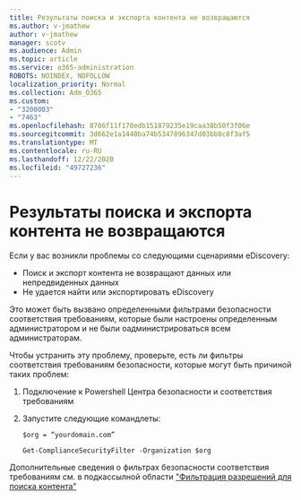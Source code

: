 ```yaml
---
title: Результаты поиска и экспорта контента не возвращаются
ms.author: v-jmathew
author: v-jmathew
manager: scotv
ms.audience: Admin
ms.topic: article
ms.service: o365-administration
ROBOTS: NOINDEX, NOFOLLOW
localization_priority: Normal
ms.collection: Adm_O365
ms.custom:
- "3200003"
- "7463"
ms.openlocfilehash: 8786f11f170edb151879235e19caa38b50f3f06e
ms.sourcegitcommit: 3d662e1a1440ba74b5347896347d03bb8c8f3af5
ms.translationtype: MT
ms.contentlocale: ru-RU
ms.lasthandoff: 12/22/2020
ms.locfileid: "49727236"
---
```

# <a name="no-results-returned-during-content-searchexport"></a>Результаты поиска и экспорта контента не возвращаются

Если у вас возникли проблемы со следующими сценариями eDiscovery:

- Поиск и экспорт контента не возвращают данных или непредвиденных данных
- Не удается найти или экспортировать eDiscovery

Это может быть вызвано определенными фильтрами безопасности соответствия требованиям, которые были настроены определенным администратором и не были оадминистрироваться всем администраторам.

Чтобы устранить эту проблему, проверьте, есть ли фильтры соответствия требованиям безопасности, которые могут быть причиной таких проблем:

1. Подключение к Powershell Центра безопасности и соответствия требованиям
2. Запустите следующие командлеты:

    `$org = “yourdomain.com”`

    `Get-ComplianceSecurityFilter -Organization $org`

Дополнительные сведения о фильтрах безопасности соответствия требованиям см. в подкассылной области ["Фильтрация разрешений для поиска контента"](https://docs.microsoft.com/microsoft-365/compliance/permissions-filtering-for-content-search)
